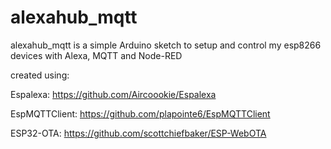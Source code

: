 # alexahub_mqtt
alexahub_mqtt is a simple Arduino sketch to setup and control my esp8266 devices with Alexa, MQTT 
and Node-RED

created using:

Espalexa:      https://github.com/Aircoookie/Espalexa

EspMQTTClient: https://github.com/plapointe6/EspMQTTClient

ESP32-OTA:     https://github.com/scottchiefbaker/ESP-WebOTA
